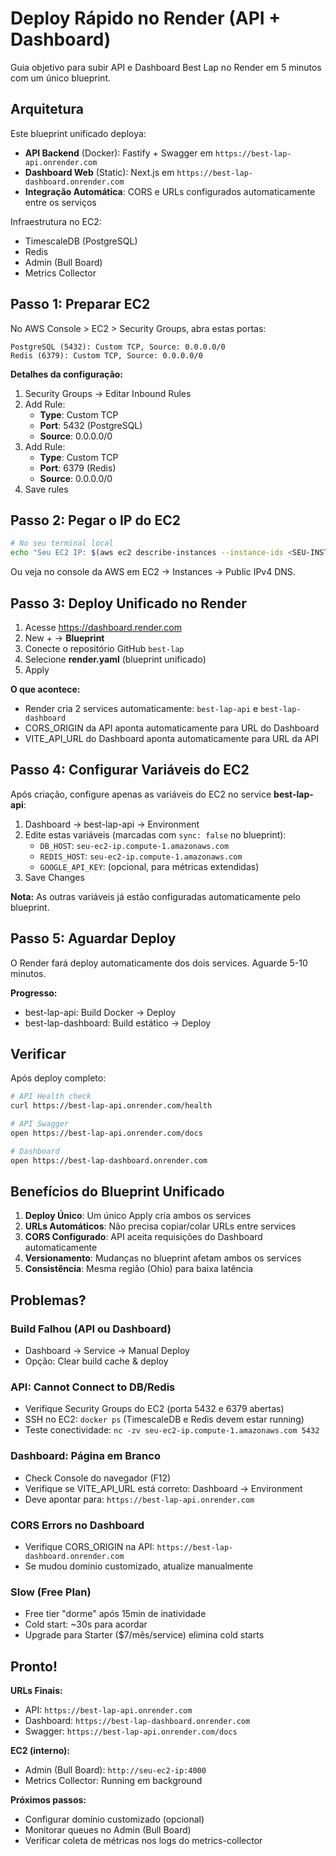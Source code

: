 # Deploy Rápido no Render (API + Dashboard)

Guia objetivo para subir API e Dashboard Best Lap no Render em 5 minutos com um único blueprint.

## Arquitetura

Este blueprint unificado deploya:
- **API Backend** (Docker): Fastify + Swagger em `https://best-lap-api.onrender.com`
- **Dashboard Web** (Static): Next.js em `https://best-lap-dashboard.onrender.com`
- **Integração Automática**: CORS e URLs configurados automaticamente entre os serviços

Infraestrutura no EC2:
- TimescaleDB (PostgreSQL)
- Redis
- Admin (Bull Board)
- Metrics Collector

## Passo 1: Preparar EC2

No AWS Console > EC2 > Security Groups, abra estas portas:

```
PostgreSQL (5432): Custom TCP, Source: 0.0.0.0/0
Redis (6379): Custom TCP, Source: 0.0.0.0/0
```

**Detalhes da configuração:**
1. Security Groups → Editar Inbound Rules
2. Add Rule:
   - **Type**: Custom TCP
   - **Port**: 5432 (PostgreSQL)
   - **Source**: 0.0.0.0/0
3. Add Rule:
   - **Type**: Custom TCP
   - **Port**: 6379 (Redis)
   - **Source**: 0.0.0.0/0
4. Save rules

## Passo 2: Pegar o IP do EC2

```bash
# No seu terminal local
echo "Seu EC2 IP: $(aws ec2 describe-instances --instance-ids <SEU-INSTANCE-ID> --query 'Reservations[0].Instances[0].PublicDnsName' --output text)"
```

Ou veja no console da AWS em EC2 → Instances → Public IPv4 DNS.

## Passo 3: Deploy Unificado no Render

1. Acesse https://dashboard.render.com
2. New + → **Blueprint**
3. Conecte o repositório GitHub `best-lap`
4. Selecione **render.yaml** (blueprint unificado)
5. Apply

**O que acontece:**
- Render cria 2 services automaticamente: `best-lap-api` e `best-lap-dashboard`
- CORS_ORIGIN da API aponta automaticamente para URL do Dashboard
- VITE_API_URL do Dashboard aponta automaticamente para URL da API

## Passo 4: Configurar Variáveis do EC2

Após criação, configure apenas as variáveis do EC2 no service **best-lap-api**:

1. Dashboard → best-lap-api → Environment
2. Edite estas variáveis (marcadas com `sync: false` no blueprint):
   - `DB_HOST`: `seu-ec2-ip.compute-1.amazonaws.com`
   - `REDIS_HOST`: `seu-ec2-ip.compute-1.amazonaws.com`
   - `GOOGLE_API_KEY`: (opcional, para métricas extendidas)
3. Save Changes

**Nota:** As outras variáveis já estão configuradas automaticamente pelo blueprint.

## Passo 5: Aguardar Deploy

O Render fará deploy automaticamente dos dois services. Aguarde 5-10 minutos.

**Progresso:**
- best-lap-api: Build Docker → Deploy
- best-lap-dashboard: Build estático → Deploy

## Verificar

Após deploy completo:

```bash
# API Health check
curl https://best-lap-api.onrender.com/health

# API Swagger
open https://best-lap-api.onrender.com/docs

# Dashboard
open https://best-lap-dashboard.onrender.com
```

## Benefícios do Blueprint Unificado

1. **Deploy Único**: Um único Apply cria ambos os services
2. **URLs Automáticos**: Não precisa copiar/colar URLs entre services
3. **CORS Configurado**: API aceita requisições do Dashboard automaticamente
4. **Versionamento**: Mudanças no blueprint afetam ambos os services
5. **Consistência**: Mesma região (Ohio) para baixa latência

## Problemas?

### Build Falhou (API ou Dashboard)
- Dashboard → Service → Manual Deploy
- Opção: Clear build cache & deploy

### API: Cannot Connect to DB/Redis
- Verifique Security Groups do EC2 (porta 5432 e 6379 abertas)
- SSH no EC2: `docker ps` (TimescaleDB e Redis devem estar running)
- Teste conectividade: `nc -zv seu-ec2-ip.compute-1.amazonaws.com 5432`

### Dashboard: Página em Branco
- Check Console do navegador (F12)
- Verifique se VITE_API_URL está correto: Dashboard → Environment
- Deve apontar para: `https://best-lap-api.onrender.com`

### CORS Errors no Dashboard
- Verifique CORS_ORIGIN na API: `https://best-lap-dashboard.onrender.com`
- Se mudou domínio customizado, atualize manualmente

### Slow (Free Plan)
- Free tier "dorme" após 15min de inatividade
- Cold start: ~30s para acordar
- Upgrade para Starter ($7/mês/service) elimina cold starts

## Pronto!

**URLs Finais:**
- API: `https://best-lap-api.onrender.com`
- Dashboard: `https://best-lap-dashboard.onrender.com`
- Swagger: `https://best-lap-api.onrender.com/docs`

**EC2 (interno):**
- Admin (Bull Board): `http://seu-ec2-ip:4000`
- Metrics Collector: Running em background

**Próximos passos:**
- Configurar domínio customizado (opcional)
- Monitorar queues no Admin (Bull Board)
- Verificar coleta de métricas nos logs do metrics-collector
